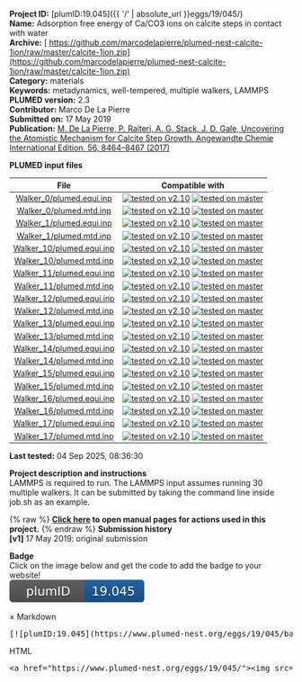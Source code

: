 **Project ID:** [plumID:19.045]({{ '/' | absolute_url }}eggs/19/045/)  
**Name:**  Adsorption free energy of Ca/CO3 ions on calcite steps in contact with water  
**Archive:** [ https://github.com/marcodelapierre/plumed-nest-calcite-1ion/raw/master/calcite-1ion.zip](https://github.com/marcodelapierre/plumed-nest-calcite-1ion/raw/master/calcite-1ion.zip)  
**Category:**  materials  
**Keywords:**  metadynamics, well-tempered, multiple walkers, LAMMPS  
**PLUMED version:**  2.3  
**Contributor:**  Marco De La Pierre  
**Submitted on:** 17 May 2019  
**Publication:** [M. De La Pierre, P. Raiteri, A. G. Stack, J. D. Gale, Uncovering the Atomistic Mechanism for Calcite Step Growth. Angewandte Chemie International Edition. 56, 8464–8467 (2017)](http://dx.doi.org/10.1002/anie.201701701)  
  
**PLUMED input files**  
  
| File     | Compatible with |  
|:--------:|:--------:|  
| [Walker_0/plumed.equi.inp](./data/Walker_0/plumed.equi.inp.md) |  [![tested on v2.10](https://img.shields.io/badge/v2.10-passing-green.svg)](data/Walker_0/plumed.equi.inp.plumed.stderr) [![tested on master](https://img.shields.io/badge/master-passing-green.svg)](data/Walker_0/plumed.equi.inp.plumed_master.stderr) |  
| [Walker_0/plumed.mtd.inp](./data/Walker_0/plumed.mtd.inp.md) |  [![tested on v2.10](https://img.shields.io/badge/v2.10-passing-green.svg)](data/Walker_0/plumed.mtd.inp.plumed.stderr) [![tested on master](https://img.shields.io/badge/master-passing-green.svg)](data/Walker_0/plumed.mtd.inp.plumed_master.stderr) |  
| [Walker_1/plumed.equi.inp](./data/Walker_1/plumed.equi.inp.md) |  [![tested on v2.10](https://img.shields.io/badge/v2.10-passing-green.svg)](data/Walker_1/plumed.equi.inp.plumed.stderr) [![tested on master](https://img.shields.io/badge/master-passing-green.svg)](data/Walker_1/plumed.equi.inp.plumed_master.stderr) |  
| [Walker_1/plumed.mtd.inp](./data/Walker_1/plumed.mtd.inp.md) |  [![tested on v2.10](https://img.shields.io/badge/v2.10-passing-green.svg)](data/Walker_1/plumed.mtd.inp.plumed.stderr) [![tested on master](https://img.shields.io/badge/master-passing-green.svg)](data/Walker_1/plumed.mtd.inp.plumed_master.stderr) |  
| [Walker_10/plumed.equi.inp](./data/Walker_10/plumed.equi.inp.md) |  [![tested on v2.10](https://img.shields.io/badge/v2.10-passing-green.svg)](data/Walker_10/plumed.equi.inp.plumed.stderr) [![tested on master](https://img.shields.io/badge/master-passing-green.svg)](data/Walker_10/plumed.equi.inp.plumed_master.stderr) |  
| [Walker_10/plumed.mtd.inp](./data/Walker_10/plumed.mtd.inp.md) |  [![tested on v2.10](https://img.shields.io/badge/v2.10-passing-green.svg)](data/Walker_10/plumed.mtd.inp.plumed.stderr) [![tested on master](https://img.shields.io/badge/master-passing-green.svg)](data/Walker_10/plumed.mtd.inp.plumed_master.stderr) |  
| [Walker_11/plumed.equi.inp](./data/Walker_11/plumed.equi.inp.md) |  [![tested on v2.10](https://img.shields.io/badge/v2.10-passing-green.svg)](data/Walker_11/plumed.equi.inp.plumed.stderr) [![tested on master](https://img.shields.io/badge/master-passing-green.svg)](data/Walker_11/plumed.equi.inp.plumed_master.stderr) |  
| [Walker_11/plumed.mtd.inp](./data/Walker_11/plumed.mtd.inp.md) |  [![tested on v2.10](https://img.shields.io/badge/v2.10-passing-green.svg)](data/Walker_11/plumed.mtd.inp.plumed.stderr) [![tested on master](https://img.shields.io/badge/master-passing-green.svg)](data/Walker_11/plumed.mtd.inp.plumed_master.stderr) |  
| [Walker_12/plumed.equi.inp](./data/Walker_12/plumed.equi.inp.md) |  [![tested on v2.10](https://img.shields.io/badge/v2.10-passing-green.svg)](data/Walker_12/plumed.equi.inp.plumed.stderr) [![tested on master](https://img.shields.io/badge/master-passing-green.svg)](data/Walker_12/plumed.equi.inp.plumed_master.stderr) |  
| [Walker_12/plumed.mtd.inp](./data/Walker_12/plumed.mtd.inp.md) |  [![tested on v2.10](https://img.shields.io/badge/v2.10-passing-green.svg)](data/Walker_12/plumed.mtd.inp.plumed.stderr) [![tested on master](https://img.shields.io/badge/master-passing-green.svg)](data/Walker_12/plumed.mtd.inp.plumed_master.stderr) |  
| [Walker_13/plumed.equi.inp](./data/Walker_13/plumed.equi.inp.md) |  [![tested on v2.10](https://img.shields.io/badge/v2.10-passing-green.svg)](data/Walker_13/plumed.equi.inp.plumed.stderr) [![tested on master](https://img.shields.io/badge/master-passing-green.svg)](data/Walker_13/plumed.equi.inp.plumed_master.stderr) |  
| [Walker_13/plumed.mtd.inp](./data/Walker_13/plumed.mtd.inp.md) |  [![tested on v2.10](https://img.shields.io/badge/v2.10-passing-green.svg)](data/Walker_13/plumed.mtd.inp.plumed.stderr) [![tested on master](https://img.shields.io/badge/master-passing-green.svg)](data/Walker_13/plumed.mtd.inp.plumed_master.stderr) |  
| [Walker_14/plumed.equi.inp](./data/Walker_14/plumed.equi.inp.md) |  [![tested on v2.10](https://img.shields.io/badge/v2.10-passing-green.svg)](data/Walker_14/plumed.equi.inp.plumed.stderr) [![tested on master](https://img.shields.io/badge/master-passing-green.svg)](data/Walker_14/plumed.equi.inp.plumed_master.stderr) |  
| [Walker_14/plumed.mtd.inp](./data/Walker_14/plumed.mtd.inp.md) |  [![tested on v2.10](https://img.shields.io/badge/v2.10-passing-green.svg)](data/Walker_14/plumed.mtd.inp.plumed.stderr) [![tested on master](https://img.shields.io/badge/master-passing-green.svg)](data/Walker_14/plumed.mtd.inp.plumed_master.stderr) |  
| [Walker_15/plumed.equi.inp](./data/Walker_15/plumed.equi.inp.md) |  [![tested on v2.10](https://img.shields.io/badge/v2.10-passing-green.svg)](data/Walker_15/plumed.equi.inp.plumed.stderr) [![tested on master](https://img.shields.io/badge/master-passing-green.svg)](data/Walker_15/plumed.equi.inp.plumed_master.stderr) |  
| [Walker_15/plumed.mtd.inp](./data/Walker_15/plumed.mtd.inp.md) |  [![tested on v2.10](https://img.shields.io/badge/v2.10-passing-green.svg)](data/Walker_15/plumed.mtd.inp.plumed.stderr) [![tested on master](https://img.shields.io/badge/master-passing-green.svg)](data/Walker_15/plumed.mtd.inp.plumed_master.stderr) |  
| [Walker_16/plumed.equi.inp](./data/Walker_16/plumed.equi.inp.md) |  [![tested on v2.10](https://img.shields.io/badge/v2.10-passing-green.svg)](data/Walker_16/plumed.equi.inp.plumed.stderr) [![tested on master](https://img.shields.io/badge/master-passing-green.svg)](data/Walker_16/plumed.equi.inp.plumed_master.stderr) |  
| [Walker_16/plumed.mtd.inp](./data/Walker_16/plumed.mtd.inp.md) |  [![tested on v2.10](https://img.shields.io/badge/v2.10-passing-green.svg)](data/Walker_16/plumed.mtd.inp.plumed.stderr) [![tested on master](https://img.shields.io/badge/master-passing-green.svg)](data/Walker_16/plumed.mtd.inp.plumed_master.stderr) |  
| [Walker_17/plumed.equi.inp](./data/Walker_17/plumed.equi.inp.md) |  [![tested on v2.10](https://img.shields.io/badge/v2.10-passing-green.svg)](data/Walker_17/plumed.equi.inp.plumed.stderr) [![tested on master](https://img.shields.io/badge/master-passing-green.svg)](data/Walker_17/plumed.equi.inp.plumed_master.stderr) |  
| [Walker_17/plumed.mtd.inp](./data/Walker_17/plumed.mtd.inp.md) |  [![tested on v2.10](https://img.shields.io/badge/v2.10-passing-green.svg)](data/Walker_17/plumed.mtd.inp.plumed.stderr) [![tested on master](https://img.shields.io/badge/master-passing-green.svg)](data/Walker_17/plumed.mtd.inp.plumed_master.stderr) |  
  
**Last tested:**  04 Sep 2025, 08:36:30
  
**Project description and instructions**  
LAMMPS is required to run. The LAMMPS input assumes running 30 multiple walkers. It can be submitted by taking the command line inside job.sh as an example.

  
{% raw %}
<b><a href="https://www.plumed.org/doc-master/user-doc/html/actionlist/?actions=UNITS,LOWER_WALLS,COORDINATION,GROUP,RESTART,PRINT,POSITION,UPPER_WALLS,FLUSH,METAD" target="_blank">Click here</a> to open manual pages for actions used in this project.</b>
{% endraw %}
**Submission history**  
**[v1]** 17 May 2019: original submission  
  
**Badge**  
Click on the image below and get the code to add the badge to your website!  
<img src="./badge.svg" alt="plumeDnest:19.045" id="myBtn" class="badge">
<div id="myModal" class="modal">
  <div class="modal-content">
    <span class="close">&times;</span>
    Markdown<pre>[![plumID:19.045](https://www.plumed-nest.org/eggs/19/045/badge.svg)](https://www.plumed-nest.org/eggs/19/045/)</pre>
    HTML<pre>&lt;a href="https://www.plumed-nest.org/eggs/19/045/"&gt;&lt;img src="https://www.plumed-nest.org/eggs/19/045/badge.svg" alt="plumID:19.045"&gt;&lt;/a&gt;</pre>
  </div>
</div>
